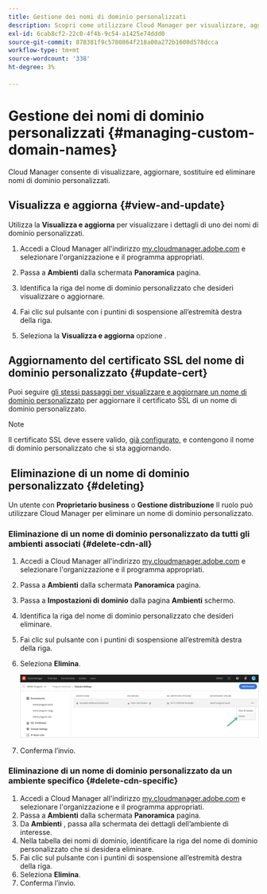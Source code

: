 ```yaml
---
title: Gestione dei nomi di dominio personalizzati
description: Scopri come utilizzare Cloud Manager per visualizzare, aggiornare, sostituire ed eliminare i nomi di dominio personalizzati.
exl-id: 6cab8cf2-22c0-4f4b-9c54-a1425e74ddd0
source-git-commit: 878381f9c5780864f218a00a272b1600d578dcca
workflow-type: tm+mt
source-wordcount: '338'
ht-degree: 3%

---
```


# Gestione dei nomi di dominio personalizzati {#managing-custom-domain-names}

Cloud Manager consente di visualizzare, aggiornare, sostituire ed eliminare nomi di dominio personalizzati.

## Visualizza e aggiorna {#view-and-update}

Utilizza la **Visualizza e aggiorna** per visualizzare i dettagli di uno dei nomi di dominio personalizzati.

1. Accedi a Cloud Manager all&#39;indirizzo [my.cloudmanager.adobe.com](https://my.cloudmanager.adobe.com/) e selezionare l&#39;organizzazione e il programma appropriati.

1. Passa a **Ambienti** dalla schermata **Panoramica** pagina.

1. Identifica la riga del nome di dominio personalizzato che desideri visualizzare o aggiornare.

1. Fai clic sul pulsante con i puntini di sospensione all’estremità destra della riga.

1. Seleziona la **Visualizza e aggiorna** opzione .

## Aggiornamento del certificato SSL del nome di dominio personalizzato {#update-cert}

Puoi seguire [gli stessi passaggi per visualizzare e aggiornare un nome di dominio personalizzato](#view-and-update) per aggiornare il certificato SSL di un nome di dominio personalizzato.

>[!NOTE]
>
>Il certificato SSL deve essere valido, [già configurato,](/help/implementing/cloud-manager/managing-ssl-certifications/introduction.md) e contengono il nome di dominio personalizzato che si sta aggiornando.

##  Eliminazione di un nome di dominio personalizzato {#deleting}

Un utente con **Proprietario business** o **Gestione distribuzione** Il ruolo può utilizzare Cloud Manager per eliminare un nome di dominio personalizzato.

### Eliminazione di un nome di dominio personalizzato da tutti gli ambienti associati {#delete-cdn-all}

1. Accedi a Cloud Manager all&#39;indirizzo [my.cloudmanager.adobe.com](https://my.cloudmanager.adobe.com/) e selezionare l&#39;organizzazione e il programma appropriati.

1. Passa a **Ambienti** dalla schermata **Panoramica** pagina.

1. Passa a **Impostazioni di dominio** dalla pagina **Ambienti** schermo.

1. Identifica la riga del nome di dominio personalizzato che desideri eliminare.

1. Fai clic sul pulsante con i puntini di sospensione all’estremità destra della riga.

1. Seleziona **Elimina**.

   ![Eliminazione dei nomi di dominio personalizzati](/help/implementing/cloud-manager/assets/cdn/cdn-delete.png)

1. Conferma l’invio.

### Eliminazione di un nome di dominio personalizzato da un ambiente specifico {#delete-cdn-specific}

1. Accedi a Cloud Manager all&#39;indirizzo [my.cloudmanager.adobe.com](https://my.cloudmanager.adobe.com/) e selezionare l&#39;organizzazione e il programma appropriati.
1. Passa a **Ambienti** dalla schermata **Panoramica** pagina.
1. Da **Ambienti** , passa alla schermata dei dettagli dell’ambiente di interesse.
1. Nella tabella dei nomi di dominio, identificare la riga del nome di dominio personalizzato che si desidera eliminare.
1. Fai clic sul pulsante con i puntini di sospensione all’estremità destra della riga.
1. Seleziona **Elimina**.
1. Conferma l’invio.

